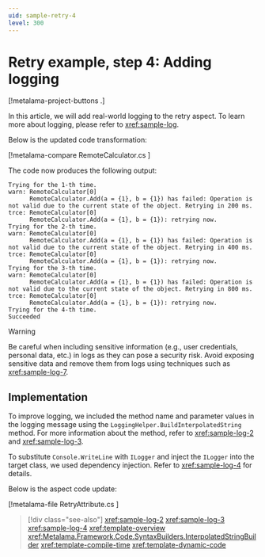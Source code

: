 ```yaml
---
uid: sample-retry-4
level: 300
---
```


# Retry example, step 4: Adding logging

[!metalama-project-buttons .]

In this article, we will add real-world logging to the retry aspect. To learn more about logging, please refer
to <xref:sample-log>.

Below is the updated code transformation:

[!metalama-compare RemoteCalculator.cs ]

The code now produces the following output:

```
Trying for the 1-th time.
warn: RemoteCalculator[0]
      RemoteCalculator.Add(a = {1}, b = {1}) has failed: Operation is not valid due to the current state of the object. Retrying in 200 ms.
trce: RemoteCalculator[0]
      RemoteCalculator.Add(a = {1}, b = {1}): retrying now.
Trying for the 2-th time.
warn: RemoteCalculator[0]
      RemoteCalculator.Add(a = {1}, b = {1}) has failed: Operation is not valid due to the current state of the object. Retrying in 400 ms.
trce: RemoteCalculator[0]
      RemoteCalculator.Add(a = {1}, b = {1}): retrying now.
Trying for the 3-th time.
warn: RemoteCalculator[0]
      RemoteCalculator.Add(a = {1}, b = {1}) has failed: Operation is not valid due to the current state of the object. Retrying in 800 ms.
trce: RemoteCalculator[0]
      RemoteCalculator.Add(a = {1}, b = {1}): retrying now.
Trying for the 4-th time.
Succeeded
```

> [!WARNING]
> Be careful when including sensitive information (e.g., user credentials, personal data, etc.) in logs as they can pose
> a security risk. Avoid exposing sensitive data and remove them from logs using techniques such as <xref:sample-log-7>.

## Implementation

To improve logging, we included the method name and parameter values in the logging message using
the `LoggingHelper.BuildInterpolatedString` method. For more information about the method, refer to <xref:sample-log-2>
and <xref:sample-log-3>.

To substitute `Console.WriteLine` with `ILogger` and inject the `ILogger` into the target class, we used dependency
injection. Refer to <xref:sample-log-4> for details.

Below is the aspect code update:

[!metalama-file RetryAttribute.cs ]

> [!div class="see-also"]
> <xref:sample-log-2>
> <xref:sample-log-3>
> <xref:sample-log-4>
> <xref:template-overview>
> <xref:Metalama.Framework.Code.SyntaxBuilders.InterpolatedStringBuilder>
> <xref:template-compile-time>
> <xref:template-dynamic-code>
